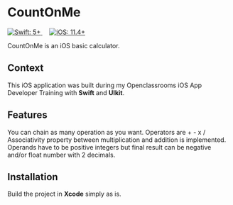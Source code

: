 # CountOnMe

<p align="left">
    <a href="https://swift.org/">
        <img src="https://img.shields.io/badge/Swift-5+-F05138?color=blue&labelColor=303840" alt="Swift: 5+">
    </a>
    &nbsp; &nbsp;
    <a href="https://www.apple.com/ios/">
        <img src="https://img.shields.io/badge/iOS-11.4+-007AFF?labelColor=303840" alt="iOS: 11.4+">
    </a> 
</p>

CountOnMe is an iOS basic calculator.

## Context
This iOS application was built during my Openclassrooms iOS App Developer Training with **Swift** and **UIkit**.

## Features
You can chain as many operation as you want.
Operators are + - x /
Associativity property between multiplication and addition is implemented.
Operands have to be positive integers but final result can be negative and/or float number with 2 decimals.

## Installation
Build the project in **Xcode** simply as is.
